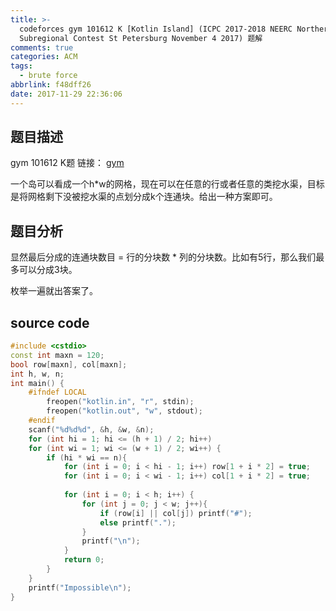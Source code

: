 ```yaml
---
title: >-
  codeforces gym 101612 K [Kotlin Island] (ICPC 2017-2018 NEERC Northern
  Subregional Contest St Petersburg November 4 2017) 题解
comments: true
categories: ACM
tags:
  - brute force
abbrlink: f48dff26
date: 2017-11-29 22:36:06
---
```


## 题目描述
gym 101612 K题
链接： [gym](http://codeforces.com/gym/101612)

一个岛可以看成一个h*w的网格，现在可以在任意的行或者任意的类挖水渠，目标是将网格剩下没被挖水渠的点划分成k个连通块。给出一种方案即可。

<!-- more -->

## 题目分析

显然最后分成的连通块数目 = 行的分块数 * 列的分块数。比如有5行，那么我们最多可以分成3块。

枚举一遍就出答案了。

## source code
```c++
#include <cstdio>
const int maxn = 120;
bool row[maxn], col[maxn];
int h, w, n;
int main() {
    #ifndef LOCAL
        freopen("kotlin.in", "r", stdin);
        freopen("kotlin.out", "w", stdout);
    #endif
    scanf("%d%d%d", &h, &w, &n);
    for (int hi = 1; hi <= (h + 1) / 2; hi++)
    for (int wi = 1; wi <= (w + 1) / 2; wi++) {
        if (hi * wi == n){
            for (int i = 0; i < hi - 1; i++) row[1 + i * 2] = true;
            for (int i = 0; i < wi - 1; i++) col[1 + i * 2] = true;
            
            for (int i = 0; i < h; i++) {
                for (int j = 0; j < w; j++){
                    if (row[i] || col[j]) printf("#");
                    else printf(".");
                }
                printf("\n");
            }
            return 0;
        }
    }
    printf("Impossible\n");
}


```